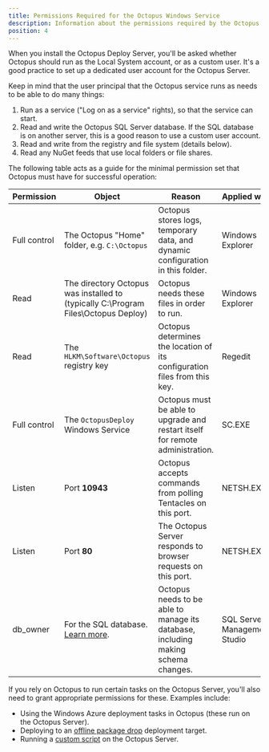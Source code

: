 ```yaml
---
title: Permissions Required for the Octopus Windows Service
description: Information about the permissions required by the Octopus windows service to operate.
position: 4
---
```


When you install the Octopus Deploy Server, you'll be asked whether Octopus should run as the Local System account, or as a custom user. It's a good practice to set up a dedicated user account for the Octopus Server.

Keep in mind that the user principal that the Octopus service runs as needs to be able to do many things:

1. Run as a service ("Log on as a service" rights), so that the service can start.
1. Read and write the Octopus SQL Server database. If the SQL database is on another server, this is a good reason to use a custom user account.
1. Read and write from the registry and file system (details below).
1. Read any NuGet feeds that use local folders or file shares.

The following table acts as a guide for the minimal permission set that Octopus must have for successful operation:

| Permission | Object | Reason | Applied with |
| --- | --- | --- | --- |
| Full control | The Octopus "Home" folder, e.g. `C:\Octopus` | Octopus stores logs, temporary data, and dynamic configuration in this folder. | Windows Explorer |
| Read | The directory Octopus was installed to (typically C:\Program Files\Octopus Deploy) | Octopus needs these files in order to run. | Windows Explorer |
| Read | The `HLKM\Software\Octopus` registry key | Octopus determines the location of its configuration files from this key. | Regedit |
| Full control | The `OctopusDeploy` Windows Service | Octopus must be able to upgrade and restart itself for remote administration. | SC.EXE |
| Listen | Port **10943** | Octopus accepts commands from polling Tentacles on this port. | NETSH.EXE |
| Listen | Port **80** | The Octopus Server responds to browser requests on this port. | NETSH.EXE |
| db\_owner | For the SQL database. [Learn more](/docs/installation/sql-server-database.md). | Octopus needs to be able to manage its database, including making schema changes. | SQL Server Management Studio |

If you rely on Octopus to run certain tasks on the Octopus Server, you'll also need to grant appropriate permissions for these. Examples include:

- Using the Windows Azure deployment tasks in Octopus (these run on the Octopus Server).
- Deploying to an [offline package drop](/docs/infrastructure/deployment-targets/offline-package-drop.md) deployment target.
- Running a [custom script](/docs/deployment-examples/custom-scripts/index.md) on the Octopus Server.
